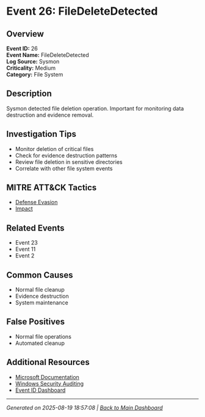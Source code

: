 # Event 26: FileDeleteDetected

## Overview
**Event ID:** 26  
**Event Name:** FileDeleteDetected  
**Log Source:** Sysmon  
**Criticality:** Medium  
**Category:** File System  

## Description
Sysmon detected file deletion operation. Important for monitoring data destruction and evidence removal.

## Investigation Tips
- Monitor deletion of critical files
- Check for evidence destruction patterns
- Review file deletion in sensitive directories
- Correlate with other file system events

## MITRE ATT&CK Tactics
- [Defense Evasion](https://attack.mitre.org/tactics/TA0005/)
- [Impact](https://attack.mitre.org/tactics/TA0040/)

## Related Events
- Event 23
- Event 11
- Event 2

## Common Causes
- Normal file cleanup
- Evidence destruction
- System maintenance

## False Positives
- Normal file operations
- Automated cleanup

## Additional Resources
- [Microsoft Documentation](https://learn.microsoft.com/en-us/sysinternals/downloads/sysmon#events)
- [Windows Security Auditing](https://learn.microsoft.com/en-us/windows/security/threat-protection/auditing/audit-events)
- [Event ID Dashboard](../index.html)

---
*Generated on 2025-08-19 18:57:08 | [Back to Main Dashboard](../index.html)*
